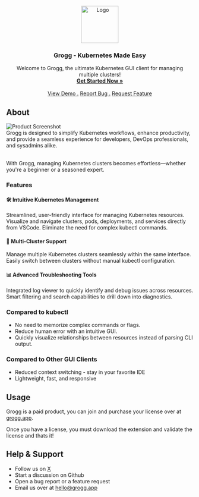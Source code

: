 
<br/>
<div align="center">
<a href="https://grogg.app">
<img src="https://api.grogg.app/static/logo.png" alt="Logo" width="100" height="100">
</a>
<h3 align="center">Grogg - Kubernetes Made Easy
</h3>
<p align="center">
Welcome to Grogg, the ultimate Kubernetes GUI client for managing multiple clusters!
<br/>
<a href="https://grogg.app/"><strong>Get Started Now »</strong></a>
<br/>
<br/>
<a href="https://youtu.be/w19awlqFUUU?si=Vi8Tgv-Kcn7QZzUB/">View Demo .</a>  
<a href="https://github.com/ShaanCoding/ReadME-Generator/issues/new?labels=bug&template=bug-report---.md">Report Bug .</a>
<a href="https://github.com/ShaanCoding/ReadME-Generator/issues/new?labels=enhancement&template=feature-request---.md">Request Feature</a>
</p>
</div>

## About

![Product Screenshot](https://grogg.app/_next/image?url=%2Fdashboard.webp&w=1920&q=75)
<br/>
Grogg is designed to simplify Kubernetes workflows, enhance productivity, and provide a seamless experience for developers, DevOps professionals, and sysadmins alike.
<br/>
<br/>

With Grogg, managing Kubernetes clusters becomes effortless—whether you're a beginner or a seasoned expert.

### Features

#### 🛠️ Intuitive Kubernetes Management

Streamlined, user-friendly interface for managing Kubernetes resources.
Visualize and navigate clusters, pods, deployments, and services directly from VSCode.
Eliminate the need for complex kubectl commands.

#### 🔑 Multi-Cluster Support

Manage multiple Kubernetes clusters seamlessly within the same interface.
Easily switch between clusters without manual kubectl configuration.

#### 📊 Advanced Troubleshooting Tools

Integrated log viewer to quickly identify and debug issues across resources.
Smart filtering and search capabilities to drill down into diagnostics.

### Compared to kubectl

- No need to memorize complex commands or flags.
- Reduce human error with an intuitive GUI.
- Quickly visualize relationships between resources instead of parsing CLI output.

### Compared to Other GUI Clients

- Reduced context switching - stay in your favorite IDE
- Lightweight, fast, and responsive

## Usage

Grogg is a paid product, you can join and purchase your license over at [grogg.app](https://grogg.app).

Once you have a license, you must download the extension and validate the license and thats it!

## Help & Support

- Follow us on [X](https://x.com/groggapp)
- Start a discussion on Github
- Open a bug report or a feature request
- Email us over at hello@grogg.app

